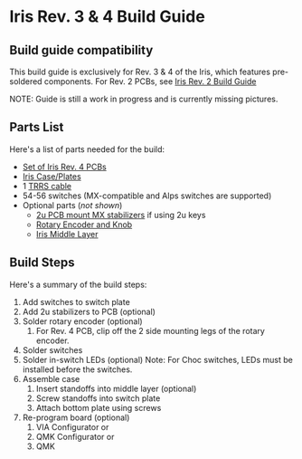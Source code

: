 # Iris Rev. 3 & 4 Build Guide

## Build guide compatibility

This build guide is exclusively for Rev. 3 & 4 of the Iris, which features pre-soldered components. For Rev. 2 PCBs, see [Iris Rev. 2 Build Guide](iris-build-guide.md)

NOTE: Guide is still a work in progress and is currently missing pictures.


## Parts List

Here's a list of parts needed for the build:

* [Set of Iris Rev. 4 PCBs](https://keeb.io/products/iris-keyboard-split-ergonomic-keyboard)
* [Iris Case/Plates](https://keeb.io/products/iris-keyboard-case-plates)
* 1 [TRRS cable](https://keeb.io/products/trrs-cable)
* 54-56 switches (MX-compatible and Alps switches are supported)
* Optional parts \(*not shown*\)
    * [2u PCB mount MX stabilizers](https://keeb.io/products/cherry-mx-stabilizer) if using 2u keys
    * [Rotary Encoder and Knob](https://keeb.io/products/rotary-encoder-ec11)
    * [Iris Middle Layer](https://keeb.io/products/iris-keyboard-case-plates)

## Build Steps

Here's a summary of the build steps:

1. Add switches to switch plate
2. Add 2u stabilizers to PCB \(optional\)
3. Solder rotary encoder \(optional\)
    1. For Rev. 4 PCB, clip off the 2 side mounting legs of the rotary encoder.
4. Solder switches
5. Solder in-switch LEDs \(optional\) Note: For Choc switches, LEDs must be installed before the switches.
6. Assemble case
    1. Insert standoffs into middle layer \(optional\)
    2. Screw standoffs into switch plate
    3. Attach bottom plate using screws
7. Re-program board \(optional)
    1. VIA Configurator or
    2. QMK Configurator or
    3. QMK
